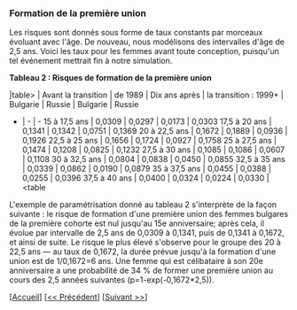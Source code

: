 ### Formation de la première union 

Les risques sont donnés sous forme de taux constants par morceaux évoluant avec l'âge. De nouveau, nous modélisons des intervalles d'âge de 2,5 ans. Voici les taux pour les femmes avant toute conception, puisqu'un tel événement mettrait fin à notre simulation. 

**Tableau 2 : Risques de formation de la première union** 

|table>
                              | Avant la transition | de 1989 | Dix ans après | la transition : 1999+
                              | Bulgarie    | Russie | Bulgarie           | Russie 
- | - | -
15 à 17,5 ans | 0,0309 | 0,0297 | 0,0173 | 0,0303 
17,5 à 20 ans | 0,1341 | 0,1342 | 0,0751 | 0,1369 
20 à 22,5 ans | 0,1672 | 0,1889 | 0,0936 | 0,1926 
22,5 à 25 ans | 0,1656 | 0,1724 | 0,0927 | 0,1758 
25 à 27,5 ans | 0,1474 | 0,1208 | 0,0825 | 0,1232 
27,5 à 30 ans | 0,1085 | 0,1086 | 0,0607 | 0,1108 
30 à 32,5 ans | 0,0804 | 0,0838 | 0,0450 | 0,0855 
32,5 à 35 ans | 0,0339 | 0,0862 | 0,0190 | 0,0879 
35 à 37,5 ans | 0,0455 | 0,0388 | 0,0255 | 0,0396 
37,5 à 40 ans | 0,0400 | 0,0324 | 0,0224 | 0,0330 
|<table

L'exemple de paramétrisation donné au tableau 2 s'interprète de la façon suivante : le risque de formation d'une première union des femmes bulgares de la première cohorte est nul jusqu'au 15e anniversaire; après cela, il évolue par intervalle de 2,5 ans de 0,0309 à 0,1341, puis de 0,1341 à 0,1672, et ainsi de suite. Le risque le plus élevé s'observe pour le groupe des 20 à 22,5 ans — au taux de 0,1672, la durée prévue jusqu'à la formation d'une union est de 1/0,1672=6 ans. Une femme qui est célibataire à son 20e anniversaire a une probabilité de 34 % de former une première union au cours des 2,5 années suivantes (p=1-exp(-0,1672*2,5)). 


[[Accueil](#Home)] [[<< Précédent](#003-First-pregnancy)] [[Suivant >>](#005-Second-union-formation)]